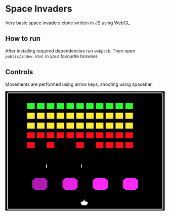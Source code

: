 # Space Invaders

Very basic space invaders clone written in JS using WebGL.

## How to run

After installing required dependencies run `webpack`. Then open `public/index.html` in your favourite browser.

## Controls

Movements are performed using arrow keys, shooting using spacebar.

![screenshot](./screenshot.png)

